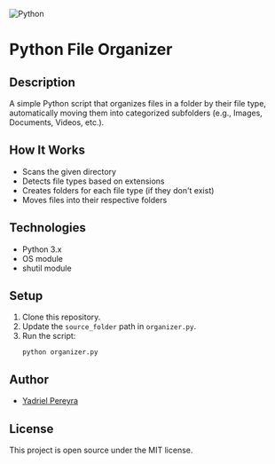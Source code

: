 ![Python](https://img.shields.io/badge/Python-3.x-blue)

# Python File Organizer

## Description
A simple Python script that organizes files in a folder by their file type, automatically moving them into categorized subfolders (e.g., Images, Documents, Videos, etc.).

## How It Works
- Scans the given directory
- Detects file types based on extensions
- Creates folders for each file type (if they don't exist)
- Moves files into their respective folders

## Technologies
- Python 3.x
- OS module
- shutil module

## Setup
1. Clone this repository.
2. Update the `source_folder` path in `organizer.py`.
3. Run the script:
    ```
    python organizer.py
    ```

## Author
- [Yadriel Pereyra](https://github.com/YadrielPereyra)

## License
This project is open source under the MIT license.
